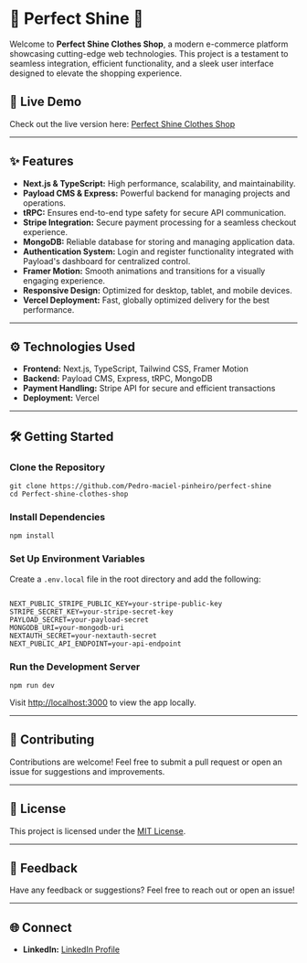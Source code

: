 
<body>
  <h1>🌟 Perfect Shine 🌟</h1>
  <p>
    Welcome to <strong>Perfect Shine Clothes Shop</strong>, a modern e-commerce platform showcasing cutting-edge web technologies. This project is a testament to seamless integration, efficient functionality, and a sleek user interface designed to elevate the shopping experience.
  </p>

  <h2>🚀 Live Demo</h2>
  <p>
    Check out the live version here: 
    <a href="https://perfect-shine-production.up.railway.app/" target="_blank">Perfect Shine Clothes Shop</a>
  </p>

  <hr>

  <h2>✨ Features</h2>
  <ul>
    <li><strong>Next.js & TypeScript:</strong> High performance, scalability, and maintainability.</li>
    <li><strong>Payload CMS & Express:</strong> Powerful backend for managing projects and operations.</li>
    <li><strong>tRPC:</strong> Ensures end-to-end type safety for secure API communication.</li>
    <li><strong>Stripe Integration:</strong> Secure payment processing for a seamless checkout experience.</li>
    <li><strong>MongoDB:</strong> Reliable database for storing and managing application data.</li>
    <li><strong>Authentication System:</strong> Login and register functionality integrated with Payload's dashboard for centralized control.</li>
    <li><strong>Framer Motion:</strong> Smooth animations and transitions for a visually engaging experience.</li>
    <li><strong>Responsive Design:</strong> Optimized for desktop, tablet, and mobile devices.</li>
    <li><strong>Vercel Deployment:</strong> Fast, globally optimized delivery for the best performance.</li>
  </ul>

  <hr>

  <h2>⚙️ Technologies Used</h2>
  <ul>
    <li><strong>Frontend:</strong> Next.js, TypeScript, Tailwind CSS, Framer Motion</li>
    <li><strong>Backend:</strong> Payload CMS, Express, tRPC, MongoDB</li>
    <li><strong>Payment Handling:</strong> Stripe API for secure and efficient transactions</li>
    <li><strong>Deployment:</strong> Vercel</li>
  </ul>

  <hr>

  <h2>🛠️ Getting Started</h2>
  <h3>Clone the Repository</h3>
  <pre><code>git clone https://github.com/Pedro-maciel-pinheiro/perfect-shine
cd Perfect-shine-clothes-shop
</code></pre>

  <h3>Install Dependencies</h3>
  <pre><code>npm install</code></pre>

  <h3>Set Up Environment Variables</h3>
  <p>Create a <code>.env.local</code> file in the root directory and add the following:</p>
  <pre><code>
NEXT_PUBLIC_STRIPE_PUBLIC_KEY=your-stripe-public-key
STRIPE_SECRET_KEY=your-stripe-secret-key
PAYLOAD_SECRET=your-payload-secret
MONGODB_URI=your-mongodb-uri
NEXTAUTH_SECRET=your-nextauth-secret
NEXT_PUBLIC_API_ENDPOINT=your-api-endpoint
</code></pre>

  <h3>Run the Development Server</h3>
  <pre><code>npm run dev</code></pre>
  <p>Visit <a href="http://localhost:3000" target="_blank">http://localhost:3000</a> to view the app locally.</p>

  <hr>

  <h2>📜 Contributing</h2>
  <p>Contributions are welcome! Feel free to submit a pull request or open an issue for suggestions and improvements.</p>

  <hr>

  <h2>📝 License</h2>
  <p>This project is licensed under the <a href="LICENSE">MIT License</a>.</p>

  <hr>

  <h2>💬 Feedback</h2>
  <p>Have any feedback or suggestions? Feel free to reach out or open an issue!</p>

  <hr>

  <h2>🌐 Connect</h2>
  <ul>
    <li><strong>LinkedIn:</strong> <a href="https://www.linkedin.com/in/jpmp1998/" target="_blank">LinkedIn Profile</a></li>
  </ul>
</body>

